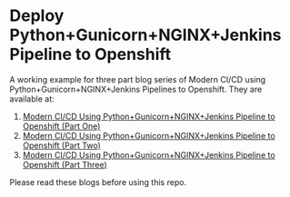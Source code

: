 # Deploy Python+Gunicorn+NGINX+Jenkins Pipeline to Openshift
A working example for three part blog series of Modern CI/CD using Python+Gunicorn+NGINX+Jenkins Pipelines to Openshift. They are available at:
1. [Modern CI/CD Using Python+Gunicorn+NGINX+Jenkins Pipeline to Openshift (Part One)](https://ruddra.com/2018/08/11/openshift-python-gunicorn-nginx-jenkins-pipelines-part-one)
2. [Modern CI/CD Using Python+Gunicorn+NGINX+Jenkins Pipeline to Openshift (Part Two)](https://ruddra.com/2018/08/12/openshift-python-gunicorn-nginx-jenkins-pipelines-part-two)
3. [Modern CI/CD Using Python+Gunicorn+NGINX+Jenkins Pipeline to Openshift (Part Three)](https://ruddra.com/2018/08/12/openshift-python-gunicorn-nginx-jenkins-pipelines-part-three)

Please read these blogs before using this repo.
